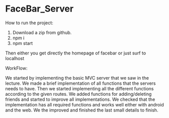 # FaceBar_Server

How to run the project:

  1. Download a zip from github.
  2. npm i
  3. npm start

Then either you get directly the homepage of facebar or just surf to localhost


WorkFlow:

We started by implementing the basic MVC server that we saw in the lecture.
We made a brief implementation of all functions that the servers needs to have.
Then we started implementing all the different functions according to the given routes.
We added functions for adding/deleting friends and started to improve all implementations.
We checked that the implementation has all required functions and works well either with android and the web.
We the improved and finished the last small details to finish.
